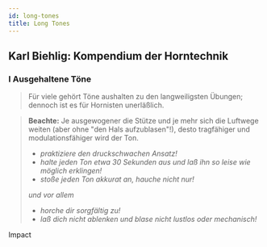 ```yaml
---
id: long-tones
title: Long Tones
---
```


## Karl Biehlig: Kompendium der Horntechnik

### I Ausgehaltene Töne

> Für viele gehört Töne aushalten zu den langweiligsten Übungen; dennoch ist es für Hornisten unerläßlich.

> **Beachte:** Je ausgewogener die Stütze und je mehr sich die Luftwege weiten (aber ohne "den Hals aufzublasen"!), desto tragfähiger und modulationsfähiger wird der Ton.
>
> - _praktiziere den druckschwachen Ansatz!_
> - _halte jeden Ton etwa 30 Sekunden aus und laß ihn so leise wie möglich erklingen!_
> - _stoße jeden Ton akkurat an, hauche nicht nur!_
>
> _und vor allem_
>
> - _horche dir sorgfältig zu!_
> - _laß dich nicht ablenken und blase nicht lustlos oder mechanisch!_

Impact
